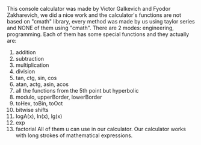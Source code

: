 This console calculator was made by Victor Galkevich and Fyodor Zakharevich, we did a nice work and the calculator's functions are not based on "cmath" library,
every method was made by us using taylor series and NONE of them using "cmath". There are 2 modes: engineering, programming. Each of them has some special functions and 
they actually are:
1) addition
2) subtraction
3) multiplication
4) division
5) tan, ctg, sin, cos
6) atan, actg, asin, acos
7) all the functions from the 5th point but hyperbolic
8) modulo, upperBorder, lowerBorder
9) toHex, toBin, toOct
10) bitwise shifts
11) logA(x), ln(x), lg(x)
12) exp
13) factorial
All of them u can use in our calculator.
Our calculator works with long strokes of mathematical expressions.
